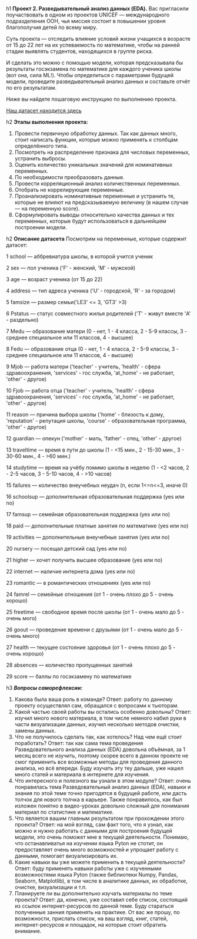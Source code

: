 h1 **Проект 2. Разведывательный анализ данных (EDA).**
Вас пригласили поучаствовать в одном из проектов UNICEF — международного подразделения ООН, чья миссия состоит в повышении уровня благополучия детей по всему миру.

Суть проекта — отследить влияние условий жизни учащихся в возрасте от 15 до 22 лет на их успеваемость по математике, чтобы на ранней стадии выявлять студентов, находящихся в группе риска.

И сделать это можно с помощью модели, которая предсказывала бы результаты госэкзамена по математике для каждого ученика школы (вот она, сила ML!). Чтобы определиться с параметрами будущей модели, проведите разведывательный анализ данных и составьте отчёт по его результатам.

Ниже вы найдете пошаговую инструкцию по выполнению проекта.

[Наш датасет находится здесь](https://lms.skillfactory.ru/assets/courseware/v1/425d6864db937e4ebabc972e581769ab/asset-v1:Skillfactory+DST-PRO+15APR2020+type@asset+block/stud_math.csv)

h2 **Этапы выполнения проекта:**
1. Провести первичную обработку данных. Так как данных много, стоит написать функции, которые можно применять к столбцам определённого типа.
2. Посмотреть на распределение признака для числовых переменных, устранить выбросы.
3. Оценить количество уникальных значений для номинативных переменных.
4. По необходимости преобразовать данные.
5. Провести корреляционный анализ количественных переменных.
6. Отобрать не коррелирующие переменные.
7. Проанализировать номинативные переменные и устранить те, которые не влияют на предсказываемую величину (в нашем случае — на переменную score).
8. Сформулировать выводы относительно качества данных и тех переменных, которые будут использоваться в дальнейшем построении модели.

h2 **Описание датасета**
Посмотрим на переменные, которые содержит датасет:

1 school — аббревиатура школы, в которой учится ученик

2 sex — пол ученика ('F' - женский, 'M' - мужской)

3 age — возраст ученика (от 15 до 22)

4 address — тип адреса ученика ('U' - городской, 'R' - за городом)

5 famsize — размер семьи('LE3' <= 3, 'GT3' >3)

6 Pstatus — статус совместного жилья родителей ('T' - живут вместе 'A' - раздельно)

7 Medu — образование матери (0 - нет, 1 - 4 класса, 2 - 5-9 классы, 3 - среднее специальное или 11 классов, 4 - высшее)

8 Fedu — образование отца (0 - нет, 1 - 4 класса, 2 - 5-9 классы, 3 - среднее специальное или 11 классов, 4 - высшее)

9 Mjob — работа матери ('teacher' - учитель, 'health' - сфера здравоохранения, 'services' - гос служба, 'at_home' - не работает, 'other' - другое)

10 Fjob — работа отца ('teacher' - учитель, 'health' - сфера здравоохранения, 'services' - гос служба, 'at_home' - не работает, 'other' - другое)

11 reason — причина выбора школы ('home' - близость к дому, 'reputation' - репутация школы, 'course' - образовательная программа, 'other' - другое)

12 guardian — опекун ('mother' - мать, 'father' - отец, 'other' - другое)

13 traveltime — время в пути до школы (1 - <15 мин., 2 - 15-30 мин., 3 - 30-60 мин., 4 - >60 мин.)

14 studytime — время на учёбу помимо школы в неделю (1 - <2 часов, 2 - 2-5 часов, 3 - 5-10 часов, 4 - >10 часов)

15 failures — количество внеучебных неудач (n, если 1<=n<=3, иначе 0)

16 schoolsup — дополнительная образовательная поддержка (yes или no)

17 famsup — семейная образовательная поддержка (yes или no)

18 paid — дополнительные платные занятия по математике (yes или no)

19 activities — дополнительные внеучебные занятия (yes или no)

20 nursery — посещал детский сад (yes или no)

21 higher — хочет получить высшее образование (yes или no)

22 internet — наличие интернета дома (yes или no)

23 romantic — в романтических отношениях (yes или no)

24 famrel — семейные отношения (от 1 - очень плохо до 5 - очень хорошо)

25 freetime — свободное время после школы (от 1 - очень мало до 5 - очень мого)

26 goout — проведение времени с друзьями (от 1 - очень мало до 5 - очень много)

27 health — текущее состояние здоровья (от 1 - очень плохо до 5 - очень хорошо)

28 absences — количество пропущенных занятий

29 score — баллы по госэкзамену по математике

h3 ***Вопросы саморефлексии:***
1. Какова была ваша роль в команде? Ответ: работу по данному проекту осуществлял сам, обращался с вопросами к тьюторам.
2. Какой частью своей работы вы остались особенно довольны? Ответ: изучил много нового материала, в том числе немного набил руки в части визуализации данных, изучил несколько методов очистки, замены данных.
3. Что не получилось сделать так, как хотелось? Над чем ещё стоит поработать? Ответ: так как сама тема проведения Разведовательного анализа данных (EDA) довольна объёмная, за 1 месяц всего не изучить, поэтому скорее всего в данном проекте не смог применить все возможные методы для проведения данного анализа, но всё впереди. Буду изучать эту теу дальше, уже нашел много статей и материала в интернете для изучения.
4. Что интересного и полезного вы узнали в этом модуле? Ответ: очень понравилась тема Разведовательный анализ данных (EDA), навыки и знания по этой теме точно пригодятся в будущей работе, или дасть толчок для нового толчка в карьере. Также понравилось, как был изложен понятно в видео-уроках довольно сложный для понимания материал по статистике и математике.
5. Что является вашим главным результатом при прохождении этого проекта? Ответ: на мой взгляд, сам факт того, что я узнал, как можно и нужно работать с данными для построения будущей модели, это очень поможет мне в текущей деятельности. Понимаю, что останавливатья на изучении языка Pyton не стотит, он предоставляет очень много возможностей и упрощает работу с данными, помогает визуализировать их.
6. Какие навыки вы уже можете применить в текущей деятельности? Ответ: буду применять навыки работы уже с изученными возможностями языка Pyton (также библиотеки Numpy, Pandas, Seaborn, Matplotlib), в том числе в аналитике данных, их обработке, очистке, визуализации и т.п.
7. Планируете ли вы дополнительно изучать материалы по теме проекта? Ответ: да, конечно, уже составил себе список, состоящий из ссылок интернет-ресурсов по данной теме. Буду стараться полученные занния применять на практике. От вас же прошу, по возможности, прислать список, на ваш взгляд, книг, статей, интернет-ресурсов и площадок, на которые стоит обратить внимание.

